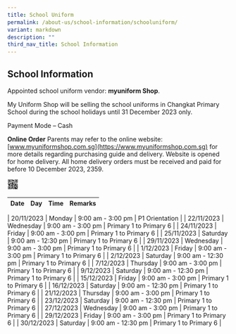 ```yaml
---
title: School Uniform
permalink: /about-us/school-information/schooluniform/
variant: markdown
description: ""
third_nav_title: School Information
---
```

## School Information

Appointed school uniform vendor: **myuniform Shop**.

My Uniform Shop will be selling the school uniforms in Changkat Primary School during the school holidays until 31 December 2023 only.

Payment Mode – Cash
 
**Online Order**
Parents may refer to the online website: [www.myuniformshop.com.sg](https://www.myuniformshop.com.sg) for more details regarding purchasing guide and delivery. Website is opened for home delivery. All home delivery orders must be received and paid for before 10 December 2023, 2359.


<img height="5%" width="5%" src="/images/My_Uniform_Shop__ASIA__Pte_Ltd___Changkat_Primary_School_2023.jpg">

 | Date | Day | Time | Remarks | 
 | -------- | -------- | -------- | -------- | 

 | 20/11/2023 | Monday | 9:00 am - 3:00 pm | P1 Orientation | 
 | 22/11/2023 | Wednesday | 9:00 am - 3:00 pm | Primary 1 to Primary 6 | 
 | 24/11/2023 | Friday | 9:00 am - 3:00 pm | Primary 1 to Primary 6 | 
 | 25/11/2023 | Saturday | 9:00 am - 12:30 pm | Primary 1 to Primary 6 | 
 | 29/11/2023 | Wednesday | 9:00 am - 3:00 pm | Primary 1 to Primary 6 | 
 | 1/12/2023 | Friday | 9:00 am - 3:00 pm | Primary 1 to Primary 6 | 
 | 2/12/2023 | Saturday | 9:00 am - 12:30 pm | Primary 1 to Primary 6 | 
 | 7/12/2023 | Thursday | 9:00 am - 3:00 pm | Primary 1 to Primary 6 | 
 | 9/12/2023 | Saturday | 9:00 am - 12:30 pm | Primary 1 to Primary 6 | 
 | 15/12/2023 | Friday | 9:00 am - 3:00 pm | Primary 1 to Primary 6 | 
 | 16/12/2023 | Saturday | 9:00 am - 12:30 pm | Primary 1 to Primary 6 | 
 | 21/12/2023 | Thursday | 9:00 am - 3:00 pm | Primary 1 to Primary 6 | 
 | 23/12/2023 | Saturday | 9:00 am - 12:30 pm | Primary 1 to Primary 6 | 
 | 27/12/2023 | Wednesday | 9:00 am - 3:00 pm | Primary 1 to Primary 6 | 
 | 29/12/2023 | Friday | 9:00 am - 3:00 pm | Primary 1 to Primary 6 | 
 | 30/12/2023 | Saturday | 9:00 am - 12:30 pm | Primary 1 to Primary 6 | 


